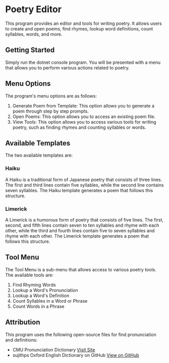 # Poetry Editor
This program provides an editor and tools for writing poetry. It allows users to create and open poems, find rhymes, lookup word definitions, count syllables, words, and more.

## Getting Started
Simply run the dotnet console program. You will be presented with a menu that allows you to perform various actions related to poetry.

## Menu Options
The program's menu options are as follows:
1. Generate Poem from Template: This option allows you to generate a poem through step by step prompts.
2. Open Poems: This option allows you to access an existing poem file.
3. View Tools: This option allows you to access various tools for writing poetry, such as finding rhymes and counting syllables or words.

## Available Templates
The two available templates are:
### Haiku
A Haiku is a traditional form of Japanese poetry that consists of three lines. The first and third lines contain five syllables, while the second line contains seven syllables. The Haiku template generates a poem that follows this structure.
### Limerick
A Limerick is a humorous form of poetry that consists of five lines. The first, second, and fifth lines contain seven to ten syllables and rhyme with each other, while the third and fourth lines contain five to seven syllables and rhyme with each other. The Limerick template generates a poem that follows this structure.

## Tool Menu
The Tool Menu is a sub-menu that allows access to various poetry tools. The available tools are:
1. Find Rhyming Words
2. Lookup a Word's Pronunciation
3. Lookup a Word's Definition
4. Count Syllables in a Word or Phrase
5. Count Words in a Phrase

## Attribution
This program uses the following open-source files for find pronunciation and definitions:
- CMU Pronunciation Dictionary [Visit Site](http://www.speech.cs.cmu.edu/cgi-bin/cmudict)
- sujithps Oxford English Dictionary on GitHub [View on GitHub](https://github.com/sujithps/Dictionary/blob/master/Oxford%20English%20Dictionary.txt)
